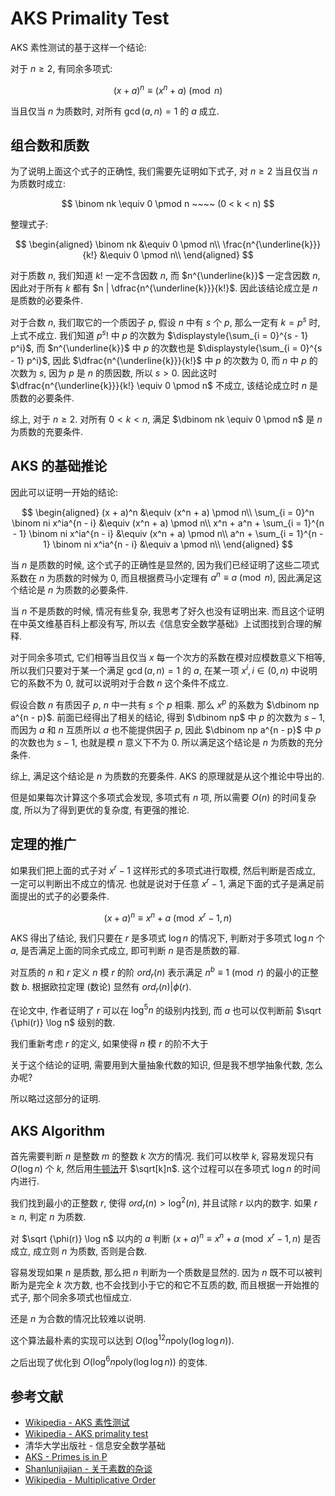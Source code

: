 # AKS Primality Test

AKS 素性测试的基于这样一个结论:

对于 $n \geq 2$, 有同余多项式:

$$
(x + a)^n \equiv (x^n + a) \pmod n
$$

当且仅当 $n$ 为质数时, 对所有 $\gcd(a, n) = 1$ 的 $a$ 成立.

## 组合数和质数

为了说明上面这个式子的正确性, 我们需要先证明如下式子, 对 $n \geq 2$ 当且仅当 $n$ 为质数时成立:

$$
\binom nk \equiv 0 \pmod n ~~~~ (0 < k < n)
$$

整理式子:

$$
\begin{aligned}
\binom nk &\equiv 0 \pmod n\\
\frac{n^{\underline{k}}}{k!} &\equiv 0 \pmod n\\
\end{aligned}
$$

对于质数 $n$, 我们知道 $k!$ 一定不含因数 $n$, 而 $n^{\underline{k}}$ 一定含因数 $n$, 因此对于所有 $k$ 都有 $n | \dfrac{n^{\underline{k}}}{k!}$. 因此该结论成立是 $n$ 是质数的必要条件.

对于合数 $n$, 我们取它的一个质因子 $p$, 假设 $n$ 中有 $s$ 个 $p$, 那么一定有 $k = p^s$ 时, 上式不成立. 我们知道 $p^s!$ 中 $p$ 的次数为 $\displaystyle{\sum_{i = 0}^{s - 1} p^i}$, 而 $n^{\underline{k}}$ 中 $p$ 的次数也是 $\displaystyle{\sum_{i = 0}^{s - 1} p^i}$, 因此 $\dfrac{n^{\underline{k}}}{k!}$ 中 $p$ 的次数为 $0$, 而 $n$ 中 $p$ 的次数为 $s$, 因为 $p$ 是 $n$ 的质因数, 所以 $s > 0$. 因此这时 $\dfrac{n^{\underline{k}}}{k!} \equiv 0 \pmod n$ 不成立, 该结论成立时 $n$ 是质数的必要条件.

综上, 对于 $n \geq 2$. 对所有 $0 < k < n$, 满足 $\dbinom nk \equiv 0 \pmod n$ 是 $n$ 为质数的充要条件.

## AKS 的基础推论

因此可以证明一开始的结论:

$$
\begin{aligned}
(x + a)^n &\equiv (x^n + a) \pmod n\\
\sum_{i = 0}^n \binom ni x^ia^{n - i} &\equiv (x^n + a) \pmod n\\
x^n + a^n + \sum_{i = 1}^{n - 1} \binom ni x^ia^{n - i} &\equiv (x^n + a) \pmod n\\
a^n + \sum_{i = 1}^{n - 1} \binom ni x^ia^{n - i} &\equiv a \pmod n\\
\end{aligned}
$$

当 $n$ 是质数的时候, 这个式子的正确性是显然的, 因为我们已经证明了这些二项式系数在 $n$ 为质数的时候为 $0$, 而且根据费马小定理有 $a^n \equiv a \pmod n$, 因此满足这个结论是 $n$ 为质数的必要条件.

当 $n$ 不是质数的时候, 情况有些复杂, 我思考了好久也没有证明出来. 而且这个证明在中英文维基百科上都没有写, 所以去《信息安全数学基础》上试图找到合理的解释.

对于同余多项式, 它们相等当且仅当 $x$ 每一个次方的系数在模对应模数意义下相等, 所以我们只要对于某一个满足 $\gcd(a, n) = 1$ 的 $a$, 在某一项 $x^i, i \in (0, n)$ 中说明它的系数不为 $0$, 就可以说明对于合数 $n$ 这个条件不成立.

假设合数 $n$ 有质因子 $p$, $n$ 中一共有 $s$ 个 $p$ 相乘. 那么 $x^p$ 的系数为 $\dbinom np a^{n - p}$. 前面已经得出了相关的结论, 得到 $\dbinom np$ 中 $p$ 的次数为 $s - 1$, 而因为 $a$ 和 $n$ 互质所以 $a$ 也不能提供因子 $p$, 因此 $\dbinom np a^{n - p}$ 中 $p$ 的次数也为 $s - 1$, 也就是模 $n$ 意义下不为 $0$. 所以满足这个结论是 $n$ 为质数的充分条件.

综上, 满足这个结论是 $n$ 为质数的充要条件. AKS 的原理就是从这个推论中导出的.

但是如果每次计算这个多项式会发现, 多项式有 $n$ 项, 所以需要 $O(n)$ 的时间复杂度, 所以为了得到更优的复杂度, 有更强的推论.

## 定理的推广

如果我们把上面的式子对 $x^r - 1$ 这样形式的多项式进行取模, 然后判断是否成立, 一定可以判断出不成立的情况. 也就是说对于任意 $x^r - 1$, 满足下面的式子是满足前面提出的式子的必要条件.

$$
(x + a)^n \equiv x^n + a \pmod {x^r − 1, n}
$$

AKS 得出了结论, 我们只要在 $r$ 是多项式 $\log n$ 的情况下, 判断对于多项式 $\log n$ 个 $a$, 是否满足上面的同余式成立, 即可判断 $n$ 是否是质数的幂.

对互质的 $n$ 和 $r$ 定义 $n$ 模 $r$ 的阶 $ord_r(n)$ 表示满足 $n^b \equiv 1 \pmod r$ 的最小的正整数 $b$. 根据欧拉定理 (数论) 显然有 $ord_r(n) | \phi(r)$.

在论文中, 作者证明了 $r$ 可以在 $\log^5 n$ 的级别内找到, 而 $a$ 也可以仅判断前 $\sqrt {\phi(r)} \log n$ 级别的数.

我们重新考虑 $r$ 的定义, 如果使得 $n$ 模 $r$ 的阶不大于

关于这个结论的证明, 需要用到大量抽象代数的知识, 但是我不想学抽象代数, 怎么办呢?

所以略过这部分的证明.

## AKS Algorithm

首先需要判断 $n$ 是整数 $m$ 的整数 $k$ 次方的情况. 我们可以枚举 $k$, 容易发现只有 $O(\log n)$ 个 $k$, 然后用[牛顿法](https://wild-donkey.github.io/Mathematics/Polynomial/Polynomial_Logarithm_and_Exponentiation/)开 $\sqrt[k]n$. 这个过程可以在多项式 $\log n$ 的时间内进行.

我们找到最小的正整数 $r$, 使得 $ord_r(n) > \log^2(n)$, 并且试除 $r$ 以内的数字. 如果 $r \geq n$, 判定 $n$ 为质数.

对 $\sqrt {\phi(r)} \log n$ 以内的 $a$ 判断 $(x + a)^n \equiv x^n + a \pmod {x^r − 1, n}$ 是否成立, 成立则 $n$ 为质数, 否则是合数.

容易发现如果 $n$ 是质数, 那么把 $n$ 判断为一个质数是显然的. 因为 $n$ 既不可以被判断为是完全 $k$ 次方数, 也不会找到小于它的和它不互质的数, 而且根据一开始推的式子, 那个同余多项式也恒成立.

还是 $n$ 为合数的情况比较难以说明.



这个算法最朴素的实现可以达到 $O(\log^{12} n \text{poly}(\log \log n))$.

之后出现了优化到 $O(\log^6 n \text{poly}(\log \log n))$ 的变体.

## 参考文献

- [Wikipedia - AKS 素性测试](https://zh.wikipedia.org/wiki/AKS%E8%B3%AA%E6%95%B8%E6%B8%AC%E8%A9%**A6**)
- [Wikipedia - AKS primality test](https://en.wikipedia.org/wiki/AKS_primality_test)
- 清华大学出版社 - 信息安全数学基础
- [AKS - Primes is in P](https://www.microsoft.com/en-us/research/wp-content/uploads/2016/02/primality_journal.pdf)
- [Shanlunjiajian - 关于素数的杂谈](https://shanlunjiajian.github.io/2021/11/03/primes/)
- [Wikipedia - Multiplicative Order](https://en.wikipedia.org/wiki/Multiplicative_order)